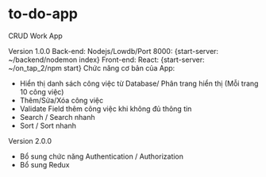 # to-do-app
CRUD Work App

Version 1.0.0
Back-end: Nodejs/Lowdb/Port 8000: {start-server: ~/backend/nodemon index}
Front-end: React: {start-server: ~/on_tap_2/npm start}
Chức năng cơ bản của App:
- Hiển thị danh sách công việc từ Database/ Phân trang hiển thị (Mỗi trang 10 công việc)
- Thêm/Sửa/Xóa công việc
- Validate Field thêm công việc khi không đủ thông tin
- Search / Search nhanh
- Sort / Sort nhanh

Version 2.0.0
- Bổ sung chức năng Authentication / Authorization
- Bổ sung Redux

